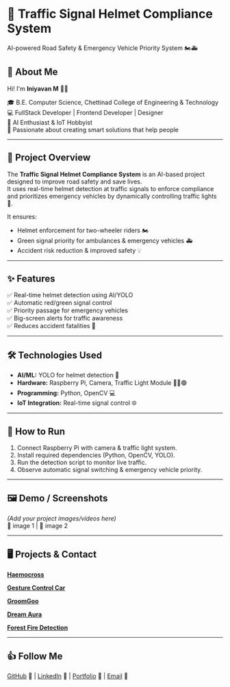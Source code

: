 # 🚦 Traffic Signal Helmet Compliance System
AI-powered Road Safety & Emergency Vehicle Priority System 🏍️🚑

## 👋 About Me
Hi! I'm **Iniyavan M** 👨‍💻

🎓 B.E. Computer Science, Chettinad College of Engineering & Technology  
💻 FullStack Developer | Frontend Developer | Designer  
🤖 AI Enthusiast & IoT Hobbyist  
🚀 Passionate about creating smart solutions that help people  

---

## 📝 Project Overview
The **Traffic Signal Helmet Compliance System** is an AI-based project designed to improve road safety and save lives.  
It uses real-time helmet detection at traffic signals to enforce compliance and prioritizes emergency vehicles by dynamically controlling traffic lights 🚦.  

It ensures:  
- Helmet enforcement for two-wheeler riders 🏍️  
- Green signal priority for ambulances & emergency vehicles 🚑  
- Accident risk reduction & improved safety 💡  

---

## ✨ Features
✅ Real-time helmet detection using AI/YOLO  
✅ Automatic red/green signal control  
✅ Priority passage for emergency vehicles  
✅ Big-screen alerts for traffic awareness  
✅ Reduces accident fatalities 🚨  

---

## 🛠️ Technologies Used
- **AI/ML:** YOLO for helmet detection 🤖  
- **Hardware:** Raspberry Pi, Camera, Traffic Light Module 🎥🔴🟢  
- **Programming:** Python, OpenCV 💻  
- **IoT Integration:** Real-time signal control 🌐  

---

## 🚀 How to Run
1. Connect Raspberry Pi with camera & traffic light system.  
2. Install required dependencies (Python, OpenCV, YOLO).  
3. Run the detection script to monitor live traffic.  
4. Observe automatic signal switching & emergency vehicle priority.  

---

## 🖼️ Demo / Screenshots
*(Add your project images/videos here)*  
📸 image 1 | 📸 image 2  

---

## 🖥️ Projects & Contact
[**Haemocross**](https://github.com/Iniiyavan/HaemoCross/blob/main/README.md)

[**Gesture Control Car**](https://github.com/Iniiyavan/Gesture-Control/blob/main/README.md)

[**GroomGoo**]()

[**Dream Aura**]()

[**Forest Fire Detection**]()

---

## 👍 Follow Me
[GitHub](https://github.com/Iniiyavan) 🐙 | [LinkedIn](https://www.linkedin.com/in/iniyavan-m-501b782b3) 🔗 | [Portfolio](#) 💼 | [Email](mailto:iniyavanoff@gmail.com) 📧  
